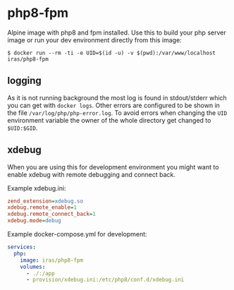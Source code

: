 # php8-fpm

Alpine image with php8 and fpm installed. Use this to build your php server image or run your dev environment directly
from this image:

```console
$ docker run --rm -ti -e UID=$(id -u) -v $(pwd):/var/www/localhost iras/php8-fpm
```

## logging

As it is not running background the most log is found in stdout/stderr which you can get with `docker logs`. Other
errors are configured to be shown in the file `/var/log/php/php-error.log`. To avoid errors when changing the `UID`
environment variable the owner of the whole directory get changed to `$UID:$GID`.

## xdebug

When you are using this for development environment you might want to enable xdebug with remote debugging and connect
back.

Example xdebug.ini:

```ini
zend_extension=xdebug.so
xdebug.remote_enable=1
xdebug.remote_connect_back=1
xdebug.mode=debug
```

Example docker-compose.yml for development:
```yml
services:
  php:
    image: iras/php8-fpm
    volumes:
      - ./:/app
      - provision/xdebug.ini:/etc/php8/conf.d/xdebug.ini
```
